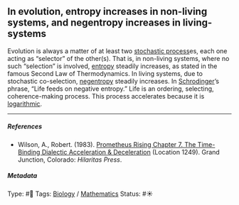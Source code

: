 ## In evolution, entropy increases in non-living systems, and negentropy increases in living-systems

Evolution is always a matter of at least two [stochastic process](Stochastic%20process.md)es, each one acting as “selector” of the other(s). That is, in non-living systems, where no such “selection” is involved, [entropy](Entropy.md) steadily increases, as stated in the famous Second Law of Thermodynamics. In living systems, due to stochastic co-selection, [negentropy](Negentropy.md) steadily increases. In [Schrodinger]()’s phrase, “Life feeds on negative entropy.” Life is an ordering, selecting, coherence-making process. This process accelerates because it is [logarithmic](Logarithm.md).

---

##### References

* Wilson, A., Robert. (1983). [Prometheus Rising Chapter 7. The Time-Binding Dialectic Acceleration & Deceleration](Prometheus%20Rising%20Chapter%207.%20The%20Time-Binding%20Dialectic%20Acceleration%20&%20Deceleration.md) (Location 1249). Grand Junction, Colorado: *Hilaritas Press*.

##### Metadata

Type: #🔴 
Tags: [Biology]() / [Mathematics]()
Status: #☀️ 
